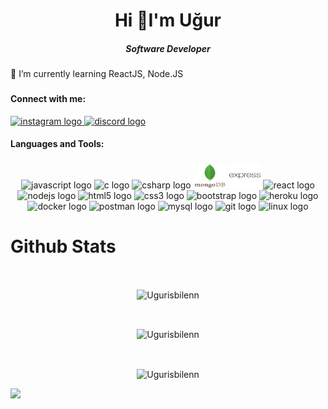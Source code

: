 <h1 align="center">
 Hi 👋I'm Uğur
</h1>

<h5 align="center"> Software Developer </h5>


🌱 I’m currently learning ReactJS, Node.JS

###
<h4 align="left">Connect with me:</h4>
<div align="left">

  </a>
  <a href="https://instagram.com/ugur_sbln" target="_blank">
    <img src="https://raw.githubusercontent.com/maurodesouza/profile-readme-generator/master/src/assets/icons/social/instagram/default.svg" width="52" height="40" alt="instagram logo"  />
  </a>
  <a href="" target="_blank">
    <img src="https://raw.githubusercontent.com/maurodesouza/profile-readme-generator/master/src/assets/icons/social/discord/default.svg" width="52" height="40" alt="discord logo"  />
  </a>
  
  </a>
</div>
<h4 align="left">Languages and Tools:</h4>

###

<div align="center">
  <img src="https://cdn.jsdelivr.net/gh/devicons/devicon/icons/javascript/javascript-original.svg" height="40" width="52" alt="javascript logo"  />
  <img src="https://cdn.jsdelivr.net/gh/devicons/devicon/icons/c/c-original.svg" height="40" width="52" alt="c logo"  />
  <img src="https://cdn.jsdelivr.net/gh/devicons/devicon/icons/csharp/csharp-original.svg" height="40" width="52" alt="csharp logo"  />
  <img src="https://raw.githubusercontent.com/devicons/devicon/master/icons/mongodb/mongodb-original-wordmark.svg" height="40" width="52" alt="mongodb logo"  />
  <img src="https://raw.githubusercontent.com/devicons/devicon/master/icons/express/express-original-wordmark.svg" height="40" width="52" alt="express logo"  />
  <img src="https://cdn.jsdelivr.net/gh/devicons/devicon/icons/react/react-original.svg" height="40" width="52" alt="react logo"  />
  <img src="https://cdn.jsdelivr.net/gh/devicons/devicon/icons/nodejs/nodejs-original.svg" height="40" width="52" alt="nodejs logo"  />
  
  <img src="https://cdn.jsdelivr.net/gh/devicons/devicon/icons/html5/html5-original.svg" height="40" width="52" alt="html5 logo"  />
  <img src="https://cdn.jsdelivr.net/gh/devicons/devicon/icons/css3/css3-original.svg" height="40" width="52" alt="css3 logo"  />
  <img src="https://cdn.jsdelivr.net/gh/devicons/devicon/icons/bootstrap/bootstrap-original.svg" height="40" width="52" alt="bootstrap logo"  />
  <img src="https://www.vectorlogo.zone/logos/heroku/heroku-icon.svg" height="40" width="52" alt="heroku logo"  />
  <img src="https://cdn.jsdelivr.net/gh/devicons/devicon/icons/docker/docker-original.svg" height="40" width="52" alt="docker logo"  />
  <img src="https://www.vectorlogo.zone/logos/getpostman/getpostman-icon.svg" height="40" width="52" alt="postman logo"  />
  <img src="https://cdn.jsdelivr.net/gh/devicons/devicon/icons/mysql/mysql-original.svg" height="40" width="52" alt="mysql logo"  />
  <img src="https://cdn.jsdelivr.net/gh/devicons/devicon/icons/git/git-original.svg" height="40" width="52" alt="git logo"  />
  <img src="https://cdn.jsdelivr.net/gh/devicons/devicon/icons/linux/linux-original.svg" height="40" width="52" alt="linux logo"  />
</div>

# Github Stats

 <br />
 
  <p align="center">
  <a>
    <img heigth="160" width="182" >
      <img align="center" src="https://github-readme-stats.vercel.app/api?username=Ugurisbilenn&theme=material-palenight&hide_border=false&include_all_commits=false&count_private=false" alt="Ugurisbilenn" />
    <img heigth="160" width="182" >
  </a>
</p>

  
<br />


 
 <p align="center">
  <a>
    <img heigth="160" width="182" >
    <img align="center" src="https://github-readme-streak-stats.herokuapp.com/?user=Ugurisbilenn&theme=material-palenight&hide_border=false" alt="Ugurisbilenn" width="55%" />
    <img heigth="160" width="182" >
  </a>
</p>
 

 
 <br />
 
  
  
  <p align="center">
  <a>
    <img heigth="160" width="182" >
    <img align="center" src="https://github-readme-stats.vercel.app/api/top-langs/?username=Ugurisbilenn&theme=material-palenight&hide_border=false&include_all_commits=false&count_private=false&layout=compact" alt="Ugurisbilenn" />
    <img heigth="160" width="182" >
  </a>
</p>
 
 <!--
 [![Top Langs](https://github-readme-stats.vercel.app/api/top-langs/?username=CagatayAkkas&layout=compact&langs_count=25&title_color=0000ee&text_color=ffffff&bg_color=000000&hide_border=true)](https://github.com/Ugurisbilenn/github-readme-stats)
-->


![](https://github-profile-trophy.vercel.app/?username=Ugurisbilenn&theme=dracula&no-frame=false&no-bg=false&margin-w=4)



<br />


<!--
**ugurisbilenn/ugurisbilenn** is a ✨ _special_ ✨ repository because its `README.md` (this file) appears on your GitHub profile.

Here are some ideas to get you started:

- 🔭 I’m currently working on ...
- 🌱 I’m currently learning ...
- 👯 I’m looking to collaborate on ...
- 🤔 I’m looking for help with ...
- 💬 Ask me about ...
- 📫 How to reach me: ...
- 😄 Pronouns: ...
- ⚡ Fun fact: ...
-->
